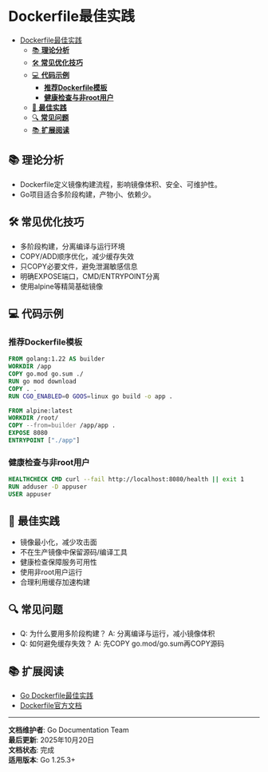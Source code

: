 ﻿# Dockerfile最佳实践

<!-- TOC START -->
- [Dockerfile最佳实践](#dockerfile最佳实践)
  - [📚 **理论分析**](#-理论分析)
  - [🛠️ **常见优化技巧**](#️-常见优化技巧)
  - [💻 **代码示例**](#-代码示例)
    - [**推荐Dockerfile模板**](#推荐dockerfile模板)
    - [**健康检查与非root用户**](#健康检查与非root用户)
  - [🎯 **最佳实践**](#-最佳实践)
  - [🔍 **常见问题**](#-常见问题)
  - [📚 **扩展阅读**](#-扩展阅读)
<!-- TOC END -->

## 📚 **理论分析**

- Dockerfile定义镜像构建流程，影响镜像体积、安全、可维护性。
- Go项目适合多阶段构建，产物小、依赖少。

## 🛠️ **常见优化技巧**

- 多阶段构建，分离编译与运行环境
- COPY/ADD顺序优化，减少缓存失效
- 只COPY必要文件，避免泄漏敏感信息
- 明确EXPOSE端口，CMD/ENTRYPOINT分离
- 使用alpine等精简基础镜像

## 💻 **代码示例**

### **推荐Dockerfile模板**

```dockerfile
FROM golang:1.22 AS builder
WORKDIR /app
COPY go.mod go.sum ./
RUN go mod download
COPY . .
RUN CGO_ENABLED=0 GOOS=linux go build -o app .

FROM alpine:latest
WORKDIR /root/
COPY --from=builder /app/app .
EXPOSE 8080
ENTRYPOINT ["./app"]

```

### **健康检查与非root用户**

```dockerfile
HEALTHCHECK CMD curl --fail http://localhost:8080/health || exit 1
RUN adduser -D appuser
USER appuser

```

## 🎯 **最佳实践**

- 镜像最小化，减少攻击面
- 不在生产镜像中保留源码/编译工具
- 健康检查保障服务可用性
- 使用非root用户运行
- 合理利用缓存加速构建

## 🔍 **常见问题**

- Q: 为什么要用多阶段构建？
  A: 分离编译与运行，减小镜像体积
- Q: 如何避免缓存失效？
  A: 先COPY go.mod/go.sum再COPY源码

## 📚 **扩展阅读**

- [Go Dockerfile最佳实践](https://geektutu.com/post/hpg-golang-dockerfile.html)
- [Dockerfile官方文档](https://docs.docker.com/engine/reference/builder/)

---

**文档维护者**: Go Documentation Team  
**最后更新**: 2025年10月20日  
**文档状态**: 完成  
**适用版本**: Go 1.25.3+
